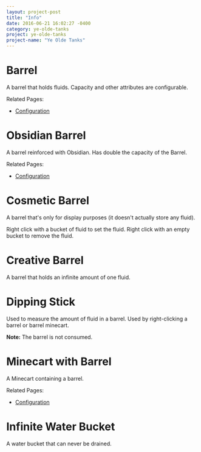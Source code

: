 ```yaml
---
layout: project-post
title: "Info"
date: 2016-06-21 16:02:27 -0400
category: ye-olde-tanks
project: ye-olde-tanks
project-name: "Ye Olde Tanks"
---
```


<h1><span class="mcitem" data-item="yeoldetanks:barrel"></span>Barrel</h1>
A barrel that holds fluids. Capacity and other attributes are configurable.

Related Pages:

- [Configuration](../configuration/)

<canvas class="recipe crafting" data-input="iron_ingot,empty,iron_ingot,iron_ingot,empty,iron_ingot,iron_ingot,cauldron,iron_ingot" data-output="yeoldetanks:barrel">
</canvas>

<h1><span class="mcitem" data-item="yeoldetanks:obsidian_barrel"></span>Obsidian Barrel</h1>
A barrel reinforced with Obsidian. Has double the capacity of the Barrel.

Related Pages:

- [Configuration](../configuration/)

<canvas class="recipe crafting" data-input="obsidian,empty,obsidian,obsidian,empty,obsidian,obsidian,yeoldetanks:barrel,obsidian" data-output="yeoldetanks:obsidian_barrel"></canvas>

<h1><span class="mcitem" data-item="yeoldetanks:cosmetic_barrel"></span>Cosmetic Barrel</h1>
A barrel that's only for display purposes (it doesn't actually store any fluid).

Right click with a bucket of fluid to set the fluid. Right click with an empty bucket to remove the fluid.

<canvas class="recipe crafting" data-input="yeoldetanks:barrel" data-output="yeoldetanks:cosmetic_barrel"></canvas>

<h1><span class="mcitem" data-item="yeoldetanks:creative_barrel"></span>Creative Barrel</h1>
A barrel that holds an infinite amount of one fluid.

<h1><span class="mcitem" data-item="yeoldetanks:dipping_stick"></span>Dipping Stick</h1>
Used to measure the amount of fluid in a barrel. Used by right-clicking a barrel or barrel minecart.

<canvas class="recipe crafting" data-input="yeoldetanks:barrel,stick" data-output="yeoldetanks:dipping_stick"></canvas>
**Note:** The barrel is not consumed.

<h1><span class="mcitem" data-item="yeoldetanks:barrel_minecart"></span>Minecart with Barrel</h1>
A Minecart containing a barrel. 

Related Pages:

- [Configuration](../configuration/)

<canvas class="recipe crafting" data-input="minecart,yeoldetanks:barrel" data-output="yeoldetanks:barrel_minecart"></canvas>

<h1><span class="mcitem" data-item="yeoldetanks:infinite_water_bucket"></span>Infinite Water Bucket</h1>
A water bucket that can never be drained.

<canvas class="recipe crafting" data-input="iron_ingot,empty,iron_ingot,water_bucket,iron_ingot,water_bucket" data-output="yeoldetanks:infinite_water_bucket"></canvas>